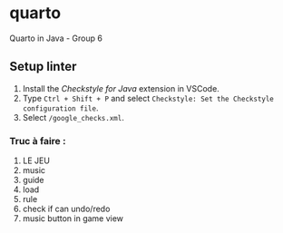 # quarto

Quarto in Java - Group 6

## Setup linter

1. Install the _Checkstyle for Java_ extension in VSCode.
2. Type `Ctrl + Shift + P` and select `Checkstyle: Set the Checkstyle configuration file`.
3. Select `/google_checks.xml`.

### Truc à faire : 
1. LE JEU
2. music
3. guide
4. load
5. rule
6. check if can undo/redo 
7. music button in game view

